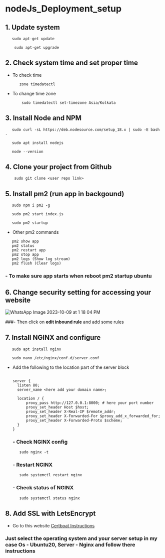 # nodeJs_Deployment_setup

## 1. Update system
  ```
     sudo apt-get update
  ```

  ```
      sudo apt-get upgrade
  ```

## 2. Check system time and set proper time
- To check time
  ```
     zone timedatectl
  ```

- To change time zone
  ```
      sudo timedatectl set-timezone Asia/Kolkata
  ```

## 3. Install Node and NPM
```
   sudo curl -sL https://deb.nodesource.com/setup_18.x | sudo -E bash -
```

```
   sudo apt install nodejs
```

```
   node --version 
```


## 4. Clone your project from Github

``` 
    sudo git clone <user repo link>
```
## 5. Install pm2 (run app in backgound)
``` 
   sudo npm i pm2 -g
```
``` 
   sudo pm2 start index.js
 ```
``` 
   sudo pm2 startup
```
 - Other pm2 commands
  ```
     pm2 show app
     pm2 status
     pm2 restart app
     pm2 stop app
     pm2 logs (Show log stream)
     pm2 flush (Clear logs)
  ```
  ### - To make sure app starts when reboot pm2 startup ubuntu

## 6. Change security setting for accessing your website 
 ![WhatsApp Image 2023-10-09 at 1 18 04 PM](https://github.com/Sakibdevlekar/nodeJs_Deployment_setup/assets/111329075/f8e0b642-3453-41a2-bb52-37b45017667c)

###- Then click on **edit inbound rule**  and add some rules




## 7. Install NGINX and configure
  ```
     sudo apt install nginx
  ```
  ``` 
     sudo nano /etc/nginx/conf.d/server.conf
  ```
- Add the following to the location part of the server block
  ```

  server {
    listen 80;
    server_name <here add your domain name>; 

    location / {
        proxy_pass http://127.0.0.1:8000; # here your port number 
        proxy_set_header Host $host;
        proxy_set_header X-Real-IP $remote_addr;
        proxy_set_header X-Forwarded-For $proxy_add_x_forwarded_for;
        proxy_set_header X-Forwarded-Proto $scheme;
    }
  }
  ```
  
  ### - Check NGINX config
  ```
     sudo nginx -t
  ```
  
  ### - Restart NGINX
  ```
     sudo systemctl restart nginx
  ```
  
  ### - Check status  of NGINX
  ```
     sudo systemctl status nginx
  ```

## 8. Add SSL with LetsEncrypt
  - Go to this website [Certboat Instructions](https://certbot.eff.org/instructions?ws=nginx&os=ubuntufocal)
### Just select the operating system  and your server setup in my case Os - Ubuntu20,  Server - Nginx and follow there instructions
